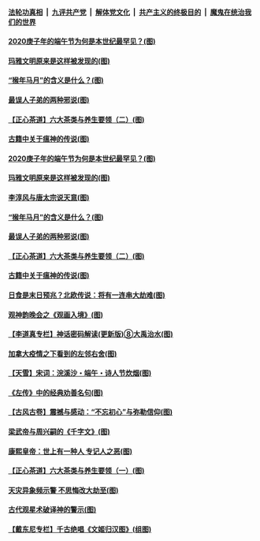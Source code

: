 

####  [法轮功真相](../../../../basic/blob/master/README.md?t=06251002) &nbsp;|&nbsp; [九评共产党](../../../../9ping.md/blob/master/README.md?t=06251002) &nbsp;|&nbsp; [解体党文化](../../../../jtdwh.md/blob/master/README.md?t=06251002)  &nbsp;|&nbsp; [共产主义的终极目的](../../../../gczydzjmd.md/blob/master/README.md?t=06251002) &nbsp;|&nbsp; [魔鬼在统治我们的世界](../../../../mgztzwmdsj.md/blob/master/README.md?t=06251002) 

#### [2020庚子年的端午节为何是本世纪最罕见？(图)](../pages/p7/937552.md?t=06251002) 

#### [玛雅文明原来是这样被发现的(图)](../pages/p7/937511.md?t=06251002) 

#### [“猴年马月”的含义是什么？(图)](../pages/p7/937346.md?t=06251002) 

#### [最误人子弟的两种邪说(图)](../pages/p7/937431.md?t=06251002) 

#### [【正心茶道】六大茶类与养生要领（二）(图)](../pages/p7/936912.md?t=06251002) 

#### [古籍中关于瘟神的传说(图)](../pages/p7/937430.md?t=06251002) 

#### [2020庚子年的端午节为何是本世纪最罕见？(图)](../pages/p7/937552.md?t=06251002) 

#### [玛雅文明原来是这样被发现的(图)](../pages/p7/937511.md?t=06251002) 

#### [李淳风与唐太宗说天意(图)](../pages/p7/937350.md?t=06251002) 

#### [“猴年马月”的含义是什么？(图)](../pages/p7/937346.md?t=06251002) 

#### [最误人子弟的两种邪说(图)](../pages/p7/937431.md?t=06251002) 

#### [【正心茶道】六大茶类与养生要领（二）(图)](../pages/p7/936912.md?t=06251002) 

#### [古籍中关于瘟神的传说(图)](../pages/p7/937430.md?t=06251002) 

#### [日食是末日预兆？北欧传说：将有一连串大劫难(图)](../pages/p7/936700.md?t=06251002) 

#### [观神韵晚会之《观画入境》(图)](../pages/p7/935454.md?t=06251002) 

#### [【李道真专栏】神话密码解读(更新版)⑧大禹治水(图)](../pages/p7/937066.md?t=06251002) 

#### [加拿大疫情之下看到的左邻右舍(图)](../pages/p7/937068.md?t=06251002) 

#### [【天雪】宋词：浣溪沙・端午・诗人节炊烟(图)](../pages/p7/937130.md?t=06251002) 

#### [《左传》中的经典劝善名句(图)](../pages/p7/936916.md?t=06251002) 

#### [【古风古卷】震撼与感动：“不忘初心”与弥勒信仰(图)](../pages/p7/937137.md?t=06251002) 

#### [梁武帝与周兴嗣的《千字文》(图)](../pages/p7/936914.md?t=06251002) 

#### [康熙皇帝：世上有一种人 专记人之恶(图)](../pages/p7/937141.md?t=06251002) 

#### [【正心茶道】六大茶类与养生要领（一）(图)](../pages/p7/936910.md?t=06251002) 

#### [天灾异象频示警 不思悔改大劫至(图)](../pages/p7/937076.md?t=06251002) 

#### [古代观星术破译神的警示(图)](../pages/p7/936938.md?t=06251002) 

#### [【戴东尼专栏】千古绝唱《文姬归汉图》(组图)](../pages/p7/933598.md?t=06251002) 

